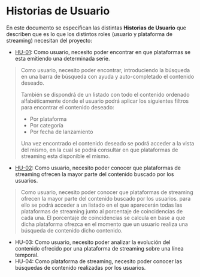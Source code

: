 # Historias de Usuario

En este documento se especifican las distintas **Historias de Usuario** que describen que es lo que los distintos roles (usuario y plataforma de streaming) necesitan del proyecto:

* [HU-01](https://github.com/Josalmer/where-to-watch/issues/5): Como usuario, necesito poder encontrar en que plataformas se esta emitiendo una determinada serie.
>Como usuario, necesito poder encontrar, introduciendo la búsqueda en una barra de búsqueda con ayuda y auto-completado el contenido deseado.
>
>También se dispondrá de un listado con todo el contenido ordenado alfabéticamente donde el usuario podrá aplicar los siguientes filtros para encontrar el contenido deseado:
>- Por plataforma
>- Por categoría
>- Por fecha de lanzamiento
>
>Una vez encontrado el contenido deseado se podrá acceder a la vista del mismo, en la cual se podrá consultar en que plataformas de streaming esta disponible el mismo.

* [HU-02](https://github.com/Josalmer/where-to-watch/issues/6): Como usuario, necesito poder conocer que plataformas de streaming ofrecen la mayor parte del contenido buscado por los usuarios.
>Como usuario, necesito poder conocer que plataformas de streaming ofrecen la mayor parte del contenido buscado por los usuarios. para ello se podrá acceder a un listado en el que aparecerán todas las plataformas de streaming junto al porcentaje de coincidencias de cada una. El porcentaje de coincidencias se calcula en base a que dicha plataforma ofrezca en el momento que un usuario realiza una búsqueda de contenido dicho contenido.

* HU-03: Como usuario, necesito poder analizar la evolución del contenido ofrecido por una plataforma de streaming sobre una línea temporal.
* HU-04: Como plataforma de streaming, necesito poder conocer las búsquedas de contenido realizadas por los usuarios.
